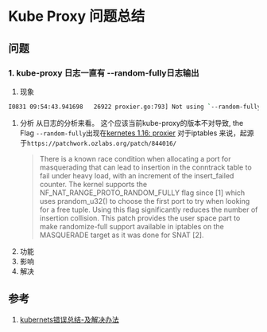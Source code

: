 # Kube Proxy 问题总结

## 问题

### 1. kube-proxy 日志一直有 --random-fully日志输出
1. 现象
  ``` bash
  I0831 09:54:43.941698   26922 proxier.go:793] Not using `--random-fully` in the MASQUERADE rule for iptables because the local version of iptables does not support it
  ```
1. 分析
   从日志的分析来看。 这个应该当前kube-proxy的版本不对导致, the Flag `--random-fully`出现在[kernetes 1.16: proxier](https://github.com/kubernetes/kubernetes/blob/efb461bc0727030dfcbdc6cfdc8ef054049d20bc/pkg/proxy/iptables/proxier.go#L789)
   对于iptables 来说，起源于`https://patchwork.ozlabs.org/patch/844016/`
   > There is a known race condition when allocating a port for masquerading that
     can lead to insertion in the conntrack table to fail under heavy load, with an
     increment of the insert_failed counter. The kernel supports the
     NF_NAT_RANGE_PROTO_RANDOM_FULLY flag since [1] which uses prandom_u32() to
     choose the first port to try when looking for a free tuple. Using this flag
     significantly reduces the number of insertion collision. This patch provides
     the user space part to make randomize-full support available in iptables on the
     MASQUERADE target as it was done for SNAT [2].
1. 功能
1. 影响
1. 解决


## 参考

1. [kubernets错误总结-及解决办法](https://www.gylinux.cn/2795.html)
